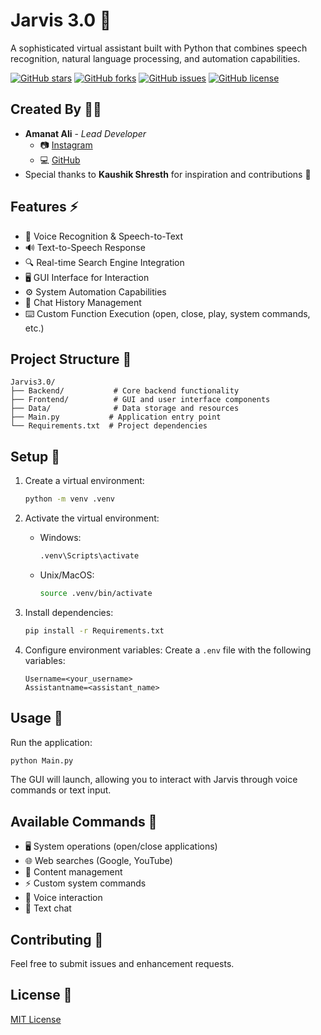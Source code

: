 # Jarvis 3.0 🤖

A sophisticated virtual assistant built with Python that combines speech recognition, natural language processing, and automation capabilities.

[![GitHub stars](https://img.shields.io/github/stars/Alph702/Jarvis3.0?style=social)](https://github.com/Alph702/Jarvis3.0/stargazers)
[![GitHub forks](https://img.shields.io/github/forks/Alph702/Jarvis3.0?style=social)](https://github.com/Alph702/Jarvis3.0/network/members)
[![GitHub issues](https://img.shields.io/github/issues/Alph702/Jarvis3.0)](https://github.com/Alph702/Jarvis3.0/issues)
[![GitHub license](https://img.shields.io/github/license/Alph702/Jarvis3.0)](https://github.com/Alph702/Jarvis3.0/blob/main/LICENSE)

## Created By 👨‍💻

- **Amanat Ali** - *Lead Developer*
  - 📷 [Instagram](https://www.instagram.com/amanat_ali_panhwer/)
  - 💻 [GitHub](https://github.com/Alph702)
- Special thanks to **Kaushik Shresth** for inspiration and contributions 🙏

## Features ⚡

- 🎤 Voice Recognition & Speech-to-Text
- 🔊 Text-to-Speech Response
- 🔍 Real-time Search Engine Integration
- 🖥️ GUI Interface for Interaction
- ⚙️ System Automation Capabilities
- 💬 Chat History Management
- ⌨️ Custom Function Execution (open, close, play, system commands, etc.)

## Project Structure 📁

```
Jarvis3.0/
├── Backend/           # Core backend functionality
├── Frontend/          # GUI and user interface components
├── Data/              # Data storage and resources
├── Main.py           # Application entry point
└── Requirements.txt  # Project dependencies
```

## Setup 🚀

1. Create a virtual environment:
   ```bash
   python -m venv .venv
   ```

2. Activate the virtual environment:
   - Windows:
     ```bash
     .venv\Scripts\activate
     ```
   - Unix/MacOS:
     ```bash
     source .venv/bin/activate
     ```

3. Install dependencies:
   ```bash
   pip install -r Requirements.txt
   ```

4. Configure environment variables:
   Create a `.env` file with the following variables:
   ```
   Username=<your_username>
   Assistantname=<assistant_name>
   ```

## Usage 📝

Run the application:
```bash
python Main.py
```

The GUI will launch, allowing you to interact with Jarvis through voice commands or text input.

## Available Commands 🎯

- 🖥️ System operations (open/close applications)
- 🌐 Web searches (Google, YouTube)
- 📂 Content management
- ⚡ Custom system commands
- 🎤 Voice interaction
- 💬 Text chat

## Contributing 🤝

Feel free to submit issues and enhancement requests.

## License 📄

[MIT License](LICENSE)
